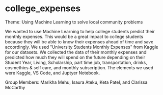 # college_expenses

Theme: Using Machine Learning to solve local community problems

We wanted to use Machine Learning to help college students predict their monthly expenses. This would be a great impact to college students because they will be able to know their expenses ahead of time and save accordingly.
We used "University Students Monthly Expenses" from Kaggle for our datasets. 
We collected the data of their monthly expenses and predicted how much they will spend on the future depending on their Student Year, Living, Scholarship, part time job, transportation, drinks, cosmethics & self care, and monthly subscription. 
The elements we used were Kaggle, VS Code, and Juptyer Notebook.

Group Members: Marikha Mehu, Isaura Ateku, Keta Patel, and Clarissa McCarthy

